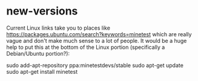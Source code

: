 # new-versions



Current Linux links take you to places like https://packages.ubuntu.com/search?keywords=minetest which are really vague and don't make much sense to a lot of people. It would be a huge help to put this at the bottom of the Linux portion (specifically a Debian/Ubuntu portion?):

sudo add-apt-repository ppa:minetestdevs/stable
sudo apt-get update
sudo apt-get install minetest
